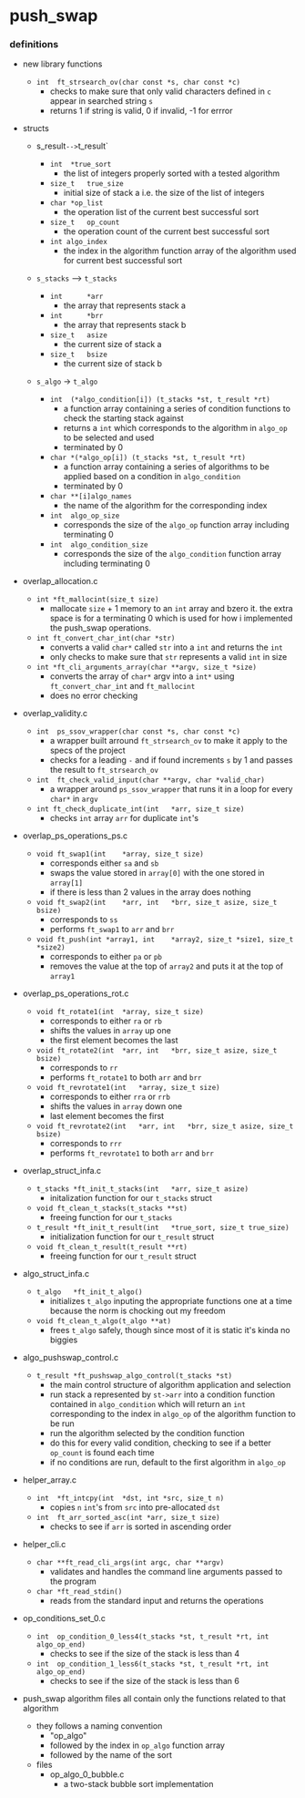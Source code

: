 # push_swap

### definitions

* new library functions
	* `int	ft_strsearch_ov(char const *s, char const *c)`
		* checks to make sure that only valid characters defined in `c` appear in searched string `s`
		* returns 1 if string is valid, 0 if invalid, -1 for errror

* structs
	* s_result` --> `t_result`
		* `int	*true_sort`
			* the list of integers properly sorted with a tested algorithm
		* `size_t	true_size`
			* initial size of stack a i.e. the size of the list of integers
		* `char	*op_list`
			* the operation list of the current best successful sort
		* `size_t	op_count`
			* the operation count of the current best successful sort
		* `int algo_index`
			* the index in the algorithm function array of the algorithm used for current best successful sort

	* `s_stacks` --> `t_stacks`
		* `int		*arr`
			* the array that represents stack a
		* `int		*brr`
			* the array that represents stack b
		* `size_t	asize`
			* the current size of stack a
		* `size_t	bsize`
			* the current size of stack b

	* `s_algo` -> `t_algo`
		* `int	(*algo_condition[i]) (t_stacks *st, t_result *rt)`
			* a function array containing a series of condition functions to check the starting stack against
			* returns a `int` which corresponds to the algorithm in `algo_op` to be selected and used
			* terminated by 0
		* `char	*(*algo_op[i]) (t_stacks *st, t_result *rt)`
			* a function array containing a series of algorithms to be applied based on a condition in `algo_condition`
			* terminated by 0
		* `char	**[i]algo_names`
			* the name of the algorithm for the corresponding index
		* `int	algo_op_size`
			* corresponds the size of the `algo_op` function array including terminating 0
		* `int	algo_condition_size`
			* corresponds the size of the `algo_condition` function array including terminating 0

* overlap_allocation.c
	* `int *ft_mallocint(size_t size)`
		* mallocate `size` + 1 memory to an `int` array and bzero it. the extra space is for a terminating 0 which is used for how i implemented the push_swap operations.
	* `int ft_convert_char_int(char *str)`
		* converts a valid `char*` called `str` into a `int` and returns the `int`
		* only checks to make sure that `str` represents a valid `int` in size
	* `int *ft_cli_arguments_array(char **argv, size_t *size)`
		* converts the array of `char*` argv into a `int*` using `ft_convert_char_int` and `ft_mallocint`
		* does no error checking

* overlap_validity.c
	* `int	ps_ssov_wrapper(char const *s, char const *c)`
		* a wrapper built arround `ft_strsearch_ov` to make it apply to the specs of the project
		* checks for a leading `-` and if found increments `s` by 1 and passes the result to `ft_strsearch_ov`
	* `int	ft_check_valid_input(char **argv, char *valid_char)`
		* a wrapper around `ps_ssov_wrapper` that runs it in a loop for every `char*` in `argv`
	* `int ft_check_duplicate_int(int	*arr, size_t size)`
		* checks `int` array `arr` for duplicate `int`'s

* overlap_ps_operations_ps.c
	* `void	ft_swap1(int	*array, size_t size)`
		* corresponds either `sa` and `sb`
		* swaps the value stored in `array[0]` with the one stored in `array[1]`
		* if there is less than 2 values in the array does nothing
	* `void	ft_swap2(int	*arr, int	*brr, size_t asize, size_t bsize)`
		* corresponds to `ss`
		* performs `ft_swap1` to `arr` and `brr`
	* `void	ft_push(int	*array1, int	*array2, size_t *size1, size_t *size2)`
		* corresponds to either `pa` or `pb`
		* removes the value at the top of `array2` and puts it at the top of `array1`

* overlap_ps_operations_rot.c
	* `void	ft_rotate1(int	*array, size_t size)`
		* corresponds to either `ra` or `rb`
		* shifts the values in `array` up one
		* the first element becomes the last
	* `void	ft_rotate2(int	*arr, int	*brr, size_t asize, size_t bsize)`
		* corresponds to `rr`
		* performs `ft_rotate1` to both `arr` and `brr`
	* `void	ft_revrotate1(int	*array, size_t size)`
		* corresponds to either `rra` or `rrb`
		* shifts the values in `array` down one
		* last element becomes the first
	* `void	ft_revrotate2(int	*arr, int	*brr, size_t asize, size_t bsize)`
		* corresponds to `rrr`
		* performs `ft_revrotate1` to both `arr` and `brr`

* overlap_struct_infa.c
	* `t_stacks	*ft_init_t_stacks(int	*arr, size_t asize)`
		* initalization function for our `t_stacks` struct
	* `void	ft_clean_t_stacks(t_stacks **st)`
		* freeing function for our `t_stacks`
	* `t_result	*ft_init_t_result(int	*true_sort, size_t true_size)`
		* initialization function for our `t_result` struct
	* `void	ft_clean_t_result(t_result **rt)`
		* freeing function for our `t_result` struct

* algo_struct_infa.c
	* `t_algo	*ft_init_t_algo()`
		* initializes `t_algo` inputing the appropriate functions one at a time because the norm is chocking out my freedom
	* `void	ft_clean_t_algo(t_algo **at)`
		* frees `t_algo` safely, though since most of it is static it's kinda no biggies
	

* algo_pushswap_control.c
	* `t_result	*ft_pushswap_algo_control(t_stacks *st)`
		* the main control structure of algorithm application and selection
		* run stack a represented by `st->arr` into a condition function contained in `algo_condition` which will return an `int` corresponding to the index in `algo_op` of the algorithm function to be run
		* run the algorithm selected by the condition function
		* do this for every valid condition, checking to see if a better `op_count` is found each time
		* if no conditions are run, default to the first algorithm in `algo_op` 

* helper_array.c
	* `int	*ft_intcpy(int	*dst, int *src, size_t n)`
		* copies `n` `int`'s from `src` into pre-allocated `dst`
	* `int	ft_arr_sorted_asc(int *arr, size_t size)`
		* checks to see if `arr` is sorted in ascending order

* helper_cli.c
	* `char	**ft_read_cli_args(int argc, char **argv)`
		* validates and handles the command line arguments passed to the program
	* `char	*ft_read_stdin()`
		* reads from the standard input and returns the operations

* op_conditions_set_0.c
	* `int	op_condition_0_less4(t_stacks *st, t_result *rt, int algo_op_end)`
		* checks to see if the size of the stack is less than 4
	* `int	op_condition_1_less6(t_stacks *st, t_result *rt, int algo_op_end)`
		* checks to see if the size of the stack is less than 6

* push_swap algorithm files all contain only the functions related to that algorithm
	* they follows a naming convention
		* "op_algo" 
		* followed by the index in `op_algo` function array 
		* followed by the name of the sort
	* files
		* op_algo_0_bubble.c
			* a two-stack bubble sort implementation





















